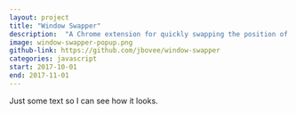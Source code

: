 ```yaml
---
layout: project
title: "Window Swapper"
description:  "A Chrome extension for quickly swapping the position of two windows"
image: window-swapper-popup.png
github-link: https://github.com/jbovee/window-swapper
categories: javascript
start: 2017-10-01
end: 2017-11-01
---
```


Just some text so I can see how it looks.